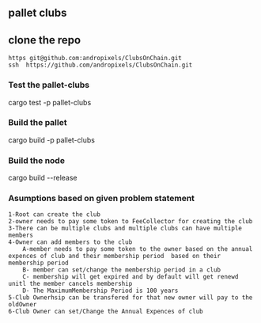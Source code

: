 ## pallet clubs
  ## clone the repo
    https git@github.com:andropixels/ClubsOnChain.git
    ssh  https://github.com/andropixels/ClubsOnChain.git

### Test the pallet-clubs
   cargo test -p pallet-clubs 
### Build the pallet
   cargo build -p pallet-clubs
### Build the node
   cargo build --release

### Asumptions based on given problem statement
    1-Root can create the club
    2-owner needs to pay some token to FeeCollector for creating the club
    3-There can be multiple clubs and multiple clubs can have multiple members
    4-Owner can add members to the club
        A-member needs to pay some token to the owner based on the annual expences of club and their membership period  based on their membership period
        B- member can set/change the membership period in a club
        C- membership will get expired and by default will get renewd unitl the member cancels membership
        D- The MaximumMembership Period is 100 years
    5-Club Ownerhsip can be transfered for that new owner will pay to the oldOwner
    6-Club Owner can set/Change the Annual Expences of club    



           
